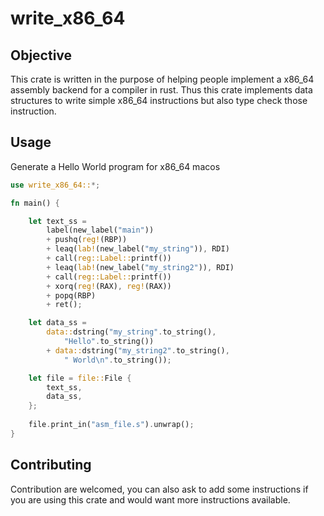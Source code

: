 
# write_x86_64

## Objective

This crate is written in the purpose of helping people implement a x86_64 assembly backend for a compiler in rust.
Thus this crate implements data structures to write simple x86_64 instructions but also type check those instruction.


## Usage

Generate a Hello World program for x86_64 macos
```rust
use write_x86_64::*;

fn main() {

    let text_ss = 
        label(new_label("main"))
        + pushq(reg!(RBP))
        + leaq(lab!(new_label("my_string")), RDI)
        + call(reg::Label::printf())
        + leaq(lab!(new_label("my_string2")), RDI)
        + call(reg::Label::printf())
        + xorq(reg!(RAX), reg!(RAX))
        + popq(RBP)
        + ret();

    let data_ss = 
        data::dstring("my_string".to_string(),
            "Hello".to_string())
        + data::dstring("my_string2".to_string(),
            " World\n".to_string());

    let file = file::File {
        text_ss,
        data_ss,
    };
    
    file.print_in("asm_file.s").unwrap();
}
```

## Contributing

Contribution are welcomed, you can also ask to add some
instructions if you are using this crate and would want more
instructions available.
